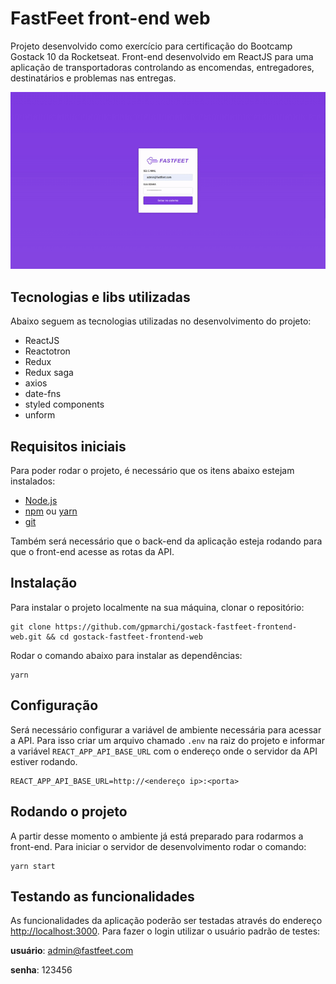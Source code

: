 # FastFeet front-end web

Projeto desenvolvido como exercício para certificação do Bootcamp Gostack 10 da Rocketseat. Front-end desenvolvido em ReactJS para uma aplicação de transportadoras controlando as encomendas, entregadores, destinatários e problemas nas entregas.

<div align="center">
    <img alt="FastFeet" title="FastFeet" src=".github/fastfeet-web.gif" />
</div>

## Tecnologias e libs utilizadas

Abaixo seguem as tecnologias utilizadas no desenvolvimento do projeto:

- ReactJS
- Reactotron
- Redux
- Redux saga
- axios
- date-fns
- styled components
- unform

## Requisitos iniciais

Para poder rodar o projeto, é necessário que os itens abaixo estejam instalados:

- [Node.js](https://nodejs.org/en/download/)
- [npm](https://www.npmjs.com/get-npm) ou [yarn](https://classic.yarnpkg.com/en/docs/install/#mac-stable)
- [git](https://git-scm.com/downloads)

Também será necessário que o back-end da aplicação esteja rodando para que o front-end acesse as rotas da API.

## Instalação

Para instalar o projeto localmente na sua máquina, clonar o repositório:

    git clone https://github.com/gpmarchi/gostack-fastfeet-frontend-web.git && cd gostack-fastfeet-frontend-web

Rodar o comando abaixo para instalar as dependências:

    yarn

## Configuração

Será necessário configurar a variável de ambiente necessária para acessar a API. Para isso criar um arquivo chamado `.env` na raiz do projeto e informar a variável `REACT_APP_API_BASE_URL` com o endereço onde o servidor da API estiver rodando.

    REACT_APP_API_BASE_URL=http://<endereço ip>:<porta>

## Rodando o projeto

A partir desse momento o ambiente já está preparado para rodarmos a front-end. Para iniciar o servidor de desenvolvimento rodar o comando:

    yarn start

## Testando as funcionalidades

As funcionalidades da aplicação poderão ser testadas através do endereço [http://localhost:3000](http://localhost:3000). Para fazer o login utilizar o usuário padrão de testes:

**usuário**: admin@fastfeet.com

**senha**: 123456
